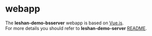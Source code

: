 # webapp

The **leshan-demo-bsserver** webapp is based on [Vue.js](https://vuejs.org/).  
For more details you should refer to **leshan-demo-server** [README](https://github.com/eclipse/leshan/tree/master/leshan-demo-server/webapp/README.md). 